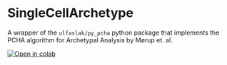 # SingleCellArchetype
A wrapper of the `ulfaslak/py_pcha` python package that implements the PCHA algorithm for Archetypal Analysis by Mørup et. al.

[![Open in colab](https://colab.research.google.com/assets/colab-badge.svg)](https://colab.research.google.com/github/FangmingXie/SingleCellArchetype/blob/main/sca/tutorial_sca.ipynb)
